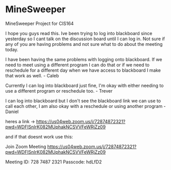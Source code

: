 # MineSweeper
MineSweeper Project for CIS164


I hope you guys read this.  Ive been trying to log into blackboard since yesterday so I cant talk on the discussion board until I can log in.  Not sure if any of you are having problems and not sure what to do about the meeting today.

I have been having the same problems with logging onto blackboard. If we need to meet using a different program I can do that or if we need to reschedule for a different day
when we have access to blackboard I make that work as well. - Caleb

Currently I can log into blackboard just fine, I'm okay with either needing to use a different program or reschedule too. - Trever 

I can log into blackboard but I don't see the blackboard link we can use to call each other, I am also okay with a reschedule or using another program -Daniel

heres a link ->  https://us04web.zoom.us/j/72874872321?pwd=WDFlSnIrK082MUphakNCSVVFeWRjZz09 

and if that doesnt work use this:

Join Zoom Meeting
https://us04web.zoom.us/j/72874872321?pwd=WDFlSnIrK082MUphakNCSVVFeWRjZz09

Meeting ID: 728 7487 2321
Passcode: hdLfD2
